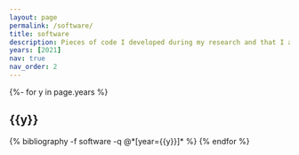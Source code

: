```yaml
---
layout: page
permalink: /software/
title: software
description: Pieces of code I developed during my research and that I am releasing open-source. For a complete list go to my <a href='https://github.com/tfjgeorge/'>github page</a>.
years: [2021]
nav: true
nav_order: 2
---
```

<!-- _pages/publications.md -->
<div class="publications">

{%- for y in page.years %}
  <h2 class="year">{{y}}</h2>
  {% bibliography -f software -q @*[year={{y}}]* %}
{% endfor %}

</div>
